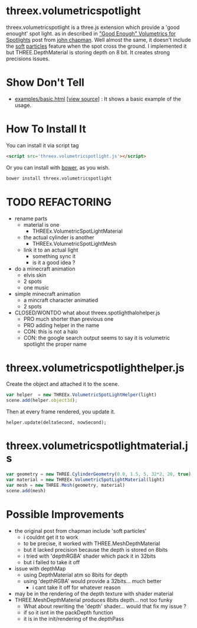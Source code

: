 threex.volumetricspotlight
==========================

threex.volumetricspotlight is a three.js extension which provide a 'good enought' spot light.
as in described in 
["Good Enough" Volumetrics for Spotlights](http://john-chapman-graphics.blogspot.fr/2013/01/good-enough-volumetrics-for-spotlights.html)
post from 
[john chapman](http://john-chapman-graphics.blogspot.fr/).
Well almost the same, it doesn't include the 
[soft](http://blog.wolfire.com/2010/04/Soft-Particles) 
[particles](http://www.gamerendering.com/2009/09/16/soft-particles/)
feature when the spot cross the ground.
I implemented it but THREE.DepthMaterial is storing depth on 8 bit.
It creates strong precisions issues. 

Show Don't Tell
===============
* [examples/basic.html](http://jeromeetienne.github.io/threex.volumetricspotlight/examples/basic.html)
\[[view source](https://github.com/jeromeetienne/threex.volumetricspotlight/blob/master/examples/basic.html)\] :
It shows a basic example of the usage.


How To Install It
=================

You can install it via script tag

```html
<script src='threex.volumetricspotlight.js'></script>
```

Or you can install with [bower](http://bower.io/), as you wish.

```bash
bower install threex.volumetricspotlight
```

TODO REFACTORING
================
* rename parts
  * material is one
    * THREEx.VolumetricSpotLightMaterial
  * the actual cylinder is another
    * THREEx.VolumetricSpotLightMesh
  * link it to an actual light
    * something sync it
    * is it a good idea ?
* do a minecraft animation 
  * elvis skin
  * 2 spots
  * one music
* simple minecraft animation
  * a mincraft character animatied
  * 2 spots
* CLOSED/WONTDO what about threex.spotlighthalohelper.js
  * PRO much shorter than previous one
  * PRO adding helper in the name
  * CON: this is not a halo
  * CON: the google search output seems to say it is volumetric spotlight the proper name

threex.volumetricspotlighthelper.js
===================================

Create the object and attached it to the scene.

```javascript
var helper  = new THREEx.VolumetricSpotLightHelper(light)
scene.add(helper.object3d);
```

Then at every frame rendered, you update it.

```
helper.update(deltaSecond, nowSecond);
```

threex.volumetricspotlightmaterial.js
=====================================

```javascript
var geometry = new THREE.CylinderGeometry(0.0, 1.5, 5, 32*2, 20, true)
var material = new THREEx.VolumetricSpotLightMaterial(light)
var mesh = new THREE.Mesh(geometry, material)
scene.add(mesh)
```

Possible Improvements 
=====================
* the original post from chapman include 'soft particles'
  * i couldnt get it to work
  * to be precise, it worked with THREE.MeshDepthMaterial
  * but it lacked precision because the depth is stored on 8bits
  * i tried with 'depthRGBA' shader which pack it in 32bits
  * but i failed to take it off
* issue with depthMap
  * using DepthMaterial atm so 8bits for depth
  * using 'depthRGBA' would provide a 32bits... much better
    * i cant take it off for whatever reason
* may be in the rendering of the depth texture with shader material
* THREE.MeshDepthMaterial produces 8bits depth… not too funky
  * What about rewriting the 'depth' shader... would that fix my issue ?
  * if so it isnt in the packDepth function
  * it is in the init/rendering of the depthPass
